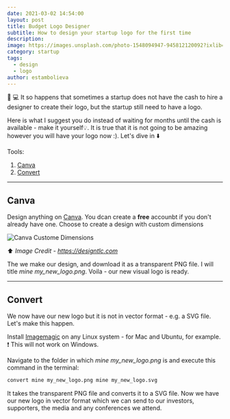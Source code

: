 ```yaml
---
date: 2021-03-02 14:54:00
layout: post
title: Budget Logo Designer
subtitle: How to design your startup logo for the first time
description: 
image: https://images.unsplash.com/photo-1548094947-945812120092?ixlib=rb-1.2.1&ixid=MXwxMjA3fDB8MHxwaG90by1wYWdlfHx8fGVufDB8fHw%3D&auto=format&fit=crop&w=1350&q=80
category: startup
tags:
  - design
  - logo
author: estambolieva
---
```


🎨 💻 It so happens that sometimes a startup does not have the cash to hire a designer to create their logo, but the startup still need to have a logo.

Here is what I suggest you do instead of waiting for months until the cash is available - make it yourself💡. It is true that it is not going to be amazing however you will have your logo now :). Let's dive in ⬇️ 


Tools:
1. [Canva](#canva)
2. [Convert](#convert)


---

## Canva <a name="canva"></a>

Design anything on [Canva](https://www.canva.com/). You dcan create a **free** accounbt if you don't already have one. Choose to create a design with custom dimensions

![Canva Custome Dimensions](https://designtlc.com/wp-content/uploads/2020/07/Canva-instruction-1200x625-1-1024x373.jpg)

⬆️ *Image Credit - https://designtlc.com*

The we make our design, and download it as a transparent PNG file. I will title *mine my_new_logo.png*. Voila - our new visual logo is ready.

---

## Convert <a name="convert"></a>


We now have our new logo but it is not in vector format - e.g. a SVG file. Let's make this happen.

Install [Imagemagic](http://manpages.ubuntu.com/manpages/trusty/man1/convert.im6.1.html) on any Linux system - for Mac and Ubuntu, for example. ❗ This will not work on Windows. 

Navigate to the folder in which *mine my_new_logo.png* is and execute this command in the terminal:

```sh
convert mine my_new_logo.png mine my_new_logo.svg
```

It takes the transparent PNG file and converts it to a SVG file. Now we have our new logo in vector format which we can send to our investors, supporters, the media and any conferences we attend. 

